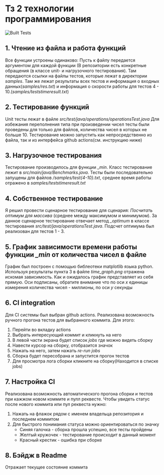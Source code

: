 # Тз 2 технологии программирования
![Built Tests](https://github.com/denakifev/CI-and-testing-integrationHSE/actions/workflows/ci.yaml/badge.svg?event=push)
## 1. Чтение из файла и работа функций
Все функции устроены одинаково: Пусть к файлу передается аргументом для каждой функции (В репозитории есть конкретные обращения (в классе unit- и нагрузочного тестирования).
Там передаются ссылки на файлы тестов, которые лежат в директории *samples*. Там же лежат результаты всех тестов и информация о входных данных(*samples/res.txt*) и информация о скорости работы для тестов 4 - 10.(*samples/teststimeresult.txt*)
## 2. Тестирование функций
Unit тесты лежат в файле *src/test/java/operations/operationsTest.java* Для избежания переполнения типа при произведении чисел тесты были проведены для только для файлов, количества чисел в которых
не больше 10. Тестирование можно запустить как непросредственно из файла, так и из интерфейса github actions(см. инструкцию ниже)
## 3. Нагрузочное тестирования
Тестирование производилось для функции *_min*. Класс тестирование лежит в *src/main/java/Benchmarks.java*. Тесты были последовательно запущены для файлов */samples/test{4-10}.txt*, среднее время работы отражено в *samples/teststimeresult.txt*
## 4. Собственное тестирование
Я решил провести сценарное тестирование для сценария: *Посчитать оптимум для массива* (среднее между максимумом и минимумом). За данное сценарное тестирование отвечает 
метод *_optimum* в классе тестирования *src/test/java/operationsTest.java*. Подсчет оптимума был реализован для тестов 1 - 3.
## 5. График зависимости времени работы функции *_min* от количества чисел в файле
График был построен с помощью библеотеки matplotlib языка python. Используя результаты пункта 3 в файле *time_graph.png* отражена искомая зависимость. Как и ожидалось график представляет из себя прямую. Оси подписаны, обратите внимание что по оси *x* единицы измерения количества чисел - миллионы,
по оси *y* секунды 
## 6. СI integration 
Для CI системы был выбран github actions. Реализована возможность ручного прогона тестов для выбранного коммита. Для этого:
1. Перейти во вкладку actions
2. Выбрать интересующий коммит и кликнуть на него 
3. В левой части экрана будет список *jobs* где можно видеть сборку
4. Навести курсор на сборку, отобразится значок 
5. Нажать на него, затем нажать *re-run jobs*
6. Сборка будет пересобрана и запустится прогон тестов
7. Для просмотра лога сборки кликните на сборку(Находится в списке jobs)

## 7. Настройка СI
Реализована возможность автоматического прогона сборки и тестов при кажжом новом коммите и пулл реквесте. Чтобы увидеть статус после нового коммита или пул реквеста нужно: 
1. Нажать на флажок рядом с именем владельца репозитория и последнем коммитом
2. Для быстрого понимания статуса можно ориентироваться по значку
   - Синяя галочка - сборка прошла успешно, все тесты пройдены
   - Желтый кружочек - тестирование происходит в данный момент 
   - Красный крестик - ошибка при сборке
## 8. Бэйдж в Readme
Отражает текущее состояние коммита 